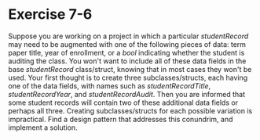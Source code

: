 # Exercise 7-6

Suppose you are working on a project in which a particular *studentRecord* may need to be augmented with one of the following pieces of data: term paper title, year of enrollment, or a *bool* indicating whether the student is auditing the class. You won't want to include all of these data fields in the base *studentRecord* class/struct, knowing that in most cases they won't be used. Your first thought is to create three subclasses/structs, each having one of the data fields, with names such as *studentRecordTitle*, *studentRecordYear*, and *studentRecordAudit*. Then you are informed that some student records will contain two of these additional data fields or perhaps all three. Creating subclasses/structs for each possible variation is impractical. Find a design pattern that addresses this conundrim, and implement a solution.
